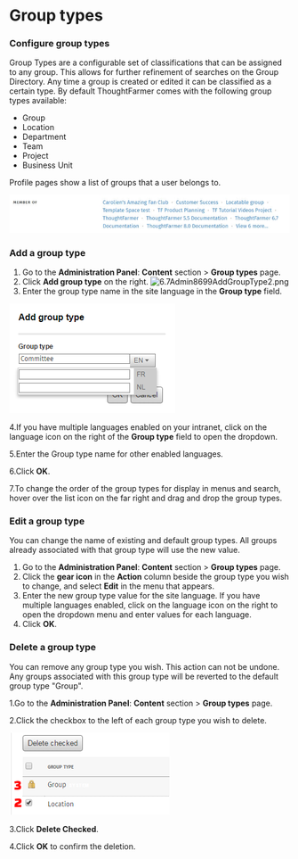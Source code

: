 # Group types

### Configure group types

Group Types are a configurable set of classifications that can be assigned to any group. This allows for further refinement of searches on the Group Directory. Any time a group is created or edited it can be classified as a certain type. By default ThoughtFarmer comes with the following group types available:

* Group
* Location
* Department
* Team
* Project
* Business Unit

Profile pages show a list of groups that a user belongs to.

![](../../.gitbook/assets/1%20%2888%29.jpg)

### Add a group type

1. Go to the **Administration Panel**: **Content** section &gt; **Group types** page.
2. Click **Add group type** on the right.  ![6.7Admin8699AddGroupType2.png](https://community.thoughtfarmer.com/imagethumb/123058300000/16698/119x43/False/6.7Admin8699AddGroupType2.png)  
3. Enter the group type name in the site language in the **Group type** field.

![](../../.gitbook/assets/2%20%2872%29.png)

4.If you have multiple languages enabled on your intranet, click on the language icon on the right of the **Group type** field to open the dropdown.

5.Enter the Group type name for other enabled languages.

6.Click **OK**.

7.To change the order of the group types for display in menus and search, hover over the list icon on the far right and drag and drop the group types.

### Edit a group type

You can change the name of existing and default group types. All groups already associated with that group type will use the new value.

1. Go to the **Administration Panel**: **Content** section &gt; **Group types** page.
2. Click the **gear icon** in the **Action** column beside the group type you wish to change, and select **Edit** in the menu that appears.
3. Enter the new group type value for the site language. If you have multiple languages enabled, click on the language icon on the right to open the dropdown menu and enter values for each language.
4. Click **OK**.

### Delete a group type

You can remove any group type you wish. This action can not be undone. Any groups associated with this group type will be reverted to the default group type "Group".

1.Go to the **Administration Panel**: **Content** section &gt; **Group types** page.

2.Click the checkbox to the left of each group type you wish to delete.

![](../../.gitbook/assets/3%20%2823%29.png)

3.Click **Delete Checked**.

4.Click **OK** to confirm the deletion.

